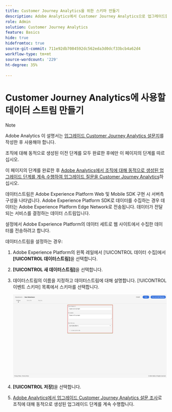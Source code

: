 ```yaml
---
title: Customer Journey Analytics을 위한 스키마 만들기
description: Adobe Analytics에서 Customer Journey Analytics으로 업그레이드할 때 권장되는 경로에 대해 알아봅니다.
role: Admin
solution: Customer Journey Analytics
feature: Basics
hide: true
hidefromtoc: true
source-git-commit: 711e92db7084592dc562eda3d0dcf33bcb4a62d4
workflow-type: tm+mt
source-wordcount: '229'
ht-degree: 35%

---
```


# Customer Journey Analytics에 사용할 데이터 스트림 만들기

>[!NOTE]
>
>Adobe Analytics 이 설명서는 [업그레이드 Customer Journey Analytics 설문지](https://gigazelle.github.io/cja-ttv/)를 작성한 후 사용해야 합니다.
> 
>조직에 대해 동적으로 생성된 이전 단계를 모두 완료한 후에만 이 페이지의 단계를 따르십시오.
>
>이 페이지의 단계를 완료한 후 [Adobe Analytics에서 조직에 대해 동적으로 생성된 업그레이드 단계를 계속 수행하여 업그레이드 질문을 Customer Journey Analytics](https://gigazelle.github.io/cja-ttv/)하십시오.

<!-- Should we single source this instead of duplicate it? The following steps were copied from: /help/data-ingestion/aepwebsdk.md-->

데이터스트림은 Adobe Experience Platform Web 및 Mobile SDK 구현 시 서버측 구성을 나타냅니다. Adobe Experience Platform SDK로 데이터를 수집하는 경우 데이터는 Adobe Experience Platform Edge Network로 전송됩니다. 데이터가 전달되는 서비스를 결정하는 데이터 스트림입니다.

설정에서 Adobe Experience Platform의 데이터 세트로 웹 사이트에서 수집한 데이터를 전송하려고 합니다.

데이터스트림을 설정하는 경우:

1. Adobe Experience Platform의 왼쪽 레일에서 [!UICONTROL 데이터 수집]에서 **[!UICONTROL 데이터스트림]**&#x200B;을 선택합니다.

1. **[!UICONTROL 새 데이터스트림]**&#x200B;을 선택합니다.

1. 데이터스트림의 이름을 지정하고 데이터스트림에 대해 설명합니다. [!UICONTROL 이벤트 스키마] 목록에서 스키마를 선택합니다.

   ![새 데이터스트림](assets/new-datastream.png)

1. **[!UICONTROL 저장]**&#x200B;을 선택합니다.

1. [Adobe Analytics에서 업그레이드 Customer Journey Analytics 설문 조사](https://gigazelle.github.io/cja-ttv/)로 조직에 대해 동적으로 생성된 업그레이드 단계를 계속 수행합니다.

